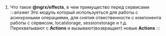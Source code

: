 1. Что такое **@ngrx/effects**, в чем примущество перед сервисами
:::answer
Это модуль который используеться для работы с асинхроными операциями, для снятия отвественности с компонента
работы с сервисом, localstorage, sessionstorage и т.д. Перехватывают с **Actions** и вызывают(возвращает) новые **Actions**
:::
